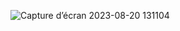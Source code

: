 ![Capture d’écran 2023-08-20 131104](https://github.com/simohammed-taher/PROGET-1-REACT-1-/assets/100471051/02fb4cc2-6f30-485b-9702-f036c3c57050)
